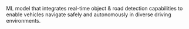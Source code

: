 ML model that integrates real-time object & road detection capabilities to enable vehicles navigate safely and autonomously in diverse driving environments.

